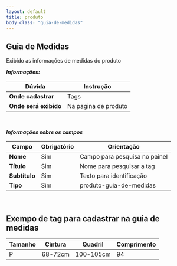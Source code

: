 ```yaml
---
layout: default
title: produto
body_class: "guia-de-medidas"
---
```



## Guia de Medidas


Exibido as informações de medidas do produto



***Informações:***

| Dúvida                          | Instrução                                                               |
| ------------------------------- | ----------------------------------------------------------------------- |
| **Onde cadastrar**              | Tags                                                                    |
| **Onde será exibido**           | Na pagina de produto                    |


&nbsp;

***Informações sobre os campos***



| Campo         | Obrigatório         | Orientação                                |
| ------------- | ------------------- | ----------------------------------------- |
| **Nome**      | Sim      | Campo para pesquisa no painel                      |
| **Título**    | Sim | Nome para pesquisar a tag             |
| **Subtítulo** | Sim | Texto para identificação    |
| **Tipo** | Sim | produto-guia-de-medidas   |

<br>

## Exempo de tag para cadastrar na guia de medidas

| Tamanho     | Cintura     | Quadril     | Comprimento |
| ----------- | ----------- | ----------- | ----------- |
| P           | 68-72cm     | 100-105cm   | 94


&nbsp;
